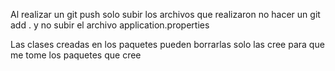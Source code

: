 Al realizar un git push solo subir los archivos que realizaron no hacer un git add . y no subir el archivo application.properties

Las clases creadas en los paquetes pueden borrarlas solo las cree para que me tome los paquetes que cree
